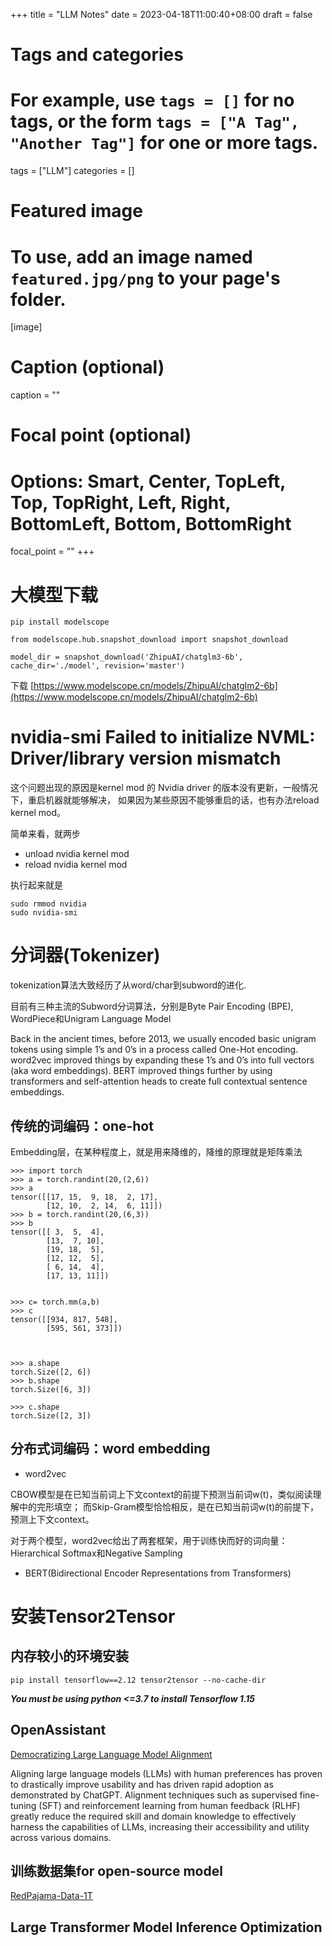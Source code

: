 +++
title = "LLM Notes"
date = 2023-04-18T11:00:40+08:00
draft = false

# Tags and categories
# For example, use `tags = []` for no tags, or the form `tags = ["A Tag", "Another Tag"]` for one or more tags.
tags = ["LLM"]
categories = []

# Featured image
# To use, add an image named `featured.jpg/png` to your page's folder. 
[image]
  # Caption (optional)
  caption = ""

  # Focal point (optional)
  # Options: Smart, Center, TopLeft, Top, TopRight, Left, Right, BottomLeft, Bottom, BottomRight
  focal_point = ""
+++


# 大模型下载

```
pip install modelscope

from modelscope.hub.snapshot_download import snapshot_download

model_dir = snapshot_download('ZhipuAI/chatglm3-6b', cache_dir='./model', revision='master')
```

下载
[https://www.modelscope.cn/models/ZhipuAI/chatglm2-6b](https://www.modelscope.cn/models/ZhipuAI/chatglm2-6b)


# nvidia-smi  Failed to initialize NVML: Driver/library version mismatch

这个问题出现的原因是kernel mod 的 Nvidia driver 的版本没有更新，一般情况下，重启机器就能够解决，
如果因为某些原因不能够重启的话，也有办法reload kernel mod。

简单来看，就两步

- unload nvidia kernel mod
- reload nvidia kernel mod

执行起来就是

```
sudo rmmod nvidia
sudo nvidia-smi
```

# 分词器(Tokenizer)

tokenization算法大致经历了从word/char到subword的进化.

目前有三种主流的Subword分词算法，分别是Byte Pair Encoding (BPE), WordPiece和Unigram Language Model


Back in the ancient times, before 2013, we usually encoded basic unigram tokens using simple 1’s and 0’s in a process called One-Hot encoding. word2vec improved things by expanding these 1’s and 0’s into full vectors (aka word embeddings). BERT improved things further by using transformers and self-attention heads to create full contextual sentence embeddings.

## 传统的词编码：one-hot

Embedding层，在某种程度上，就是用来降维的，降维的原理就是矩阵乘法


```
>>> import torch
>>> a = torch.randint(20,(2,6))
>>> a
tensor([[17, 15,  9, 18,  2, 17],
        [12, 10,  2, 14,  6, 11]])
>>> b = torch.randint(20,(6,3))
>>> b
tensor([[ 3,  5,  4],
        [13,  7, 10],
        [19, 18,  5],
        [12, 12,  5],
        [ 6, 14,  4],
        [17, 13, 11]])


>>> c= torch.mm(a,b)
>>> c
tensor([[934, 817, 548],
        [595, 561, 373]])



>>> a.shape
torch.Size([2, 6])
>>> b.shape
torch.Size([6, 3])

>>> c.shape
torch.Size([2, 3])

```



## 分布式词编码：word embedding

- word2vec

CBOW模型是在已知当前词上下文context的前提下预测当前词w(t)，类似阅读理解中的完形填空；
而Skip-Gram模型恰恰相反，是在已知当前词w(t)的前提下，预测上下文context。

对于两个模型，word2vec给出了两套框架，用于训练快而好的词向量：
Hierarchical Softmax和Negative Sampling

- BERT(Bidirectional Encoder Representations from Transformers)




# 安装Tensor2Tensor

## 内存较小的环境安装

```
pip install tensorflow==2.12 tensor2tensor --no-cache-dir
```


***You must be using python <=3.7 to install Tensorflow 1.15***

## 	OpenAssistant 

[Democratizing Large Language Model Alignment](https://www.ykilcher.com/OA_Paper_2023_04_15.pdf)

Aligning large language models (LLMs) with human preferences has proven to drastically improve usability and has driven rapid adoption as demonstrated by ChatGPT. Alignment techniques such as supervised fine-tuning (SFT) and reinforcement learning from human feedback (RLHF) greatly reduce the required skill and domain knowledge to effectively harness the capabilities of LLMs, increasing their accessibility and utility across various domains.



## 训练数据集for open-source model


[RedPajama-Data-1T](https://huggingface.co/datasets/togethercomputer/RedPajama-Data-1T)



## Large Transformer Model Inference Optimization

